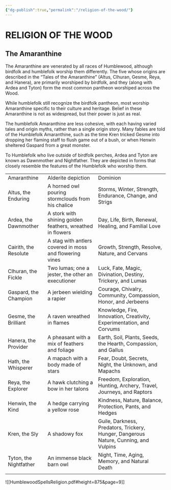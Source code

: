 ```yaml
---
{"dg-publish":true,"permalink":"/religion-of-the-wood/"}
---
```


# RELIGION OF THE WOOD

## The Amaranthine

The Amaranthine are venerated by all races of Humblewood, although birdfolk and humblefolk worship them differently. The five whose origins are described in the “Tales of the Amaranthine” (Altus, Clhuran, Gesme, Reya, and Hanera), are primarily worshiped by birdfolk, and they (along with Ardea and Tyton) form the most common pantheon worshiped across the Wood.

While humblefolk still recognize the birdfolk pantheon, most worship Amaranthine specific to their culture and heritage. Belief in these Amaranthine is not as widespread, but their power is just as real.

The humblefolk Amaranthine are less cohesive, with each having varied tales and origin myths, rather than a single origin story. Many fables are told of the Humblefolk Amaranthine, such as the time Kren tricked Gesme into dropping her flaming staff to flush game out of a bush, or when Henwin sheltered Gaspard from a great monster.

To Humblefolk who live outside of birdfolk perches, Ardea and Tyton are known as Dawnmother and Nightfather. They are depicted in forms that closely resemble the features of the Humblefolk who worship them.

|                        |                                                           |                                                                                      |
| ---------------------- | --------------------------------------------------------- | ------------------------------------------------------------------------------------ |
| Amaranthine            | Alderite depiction                                        | Dominion                                                                             |
| Altus, the Enduring    | A horned owl pouring stormclouds from his chalice         | Storms, Winter, Strength, Endurance, Change, and Strigs                              |
| Ardea, the Dawnmother  | A stork with shining golden feathers, wreathed in flowers | Day, Life, Birth, Renewal, Healing, and Familial Love                                |
| Cairith, the Resolute  | A stag with antlers covered in moss and flowering vines   | Growth, Strength, Resolve, Nature, and Cervans                                       |
| Clhuran, the Fickle    | Two lumas; one a jester, the other an executioner         | Luck, Fate, Magic, Divination, Destiny, Trickery, and Lumas                          |
| Gaspard, the Champion  | A jerbeen wielding a rapier                               | Courage, Chivalry, Community, Compassion, Honor, and Jerbeens                        |
| Gesme, the Brilliant   | A raven wreathed in flames                                | Knowledge, Fire, Innovation, Creativity, Experimentation, and Corvums                |
| Hanera, the Provider   | A pheasant with a mix of feathers and foliage             | Earth, Soil, Plants, Seeds, the Hearth, Compassion, and Gallus                       |
| Hath, the Whisperer    | A mapach with a body made of stars                        | Fear, Doubt, Secrets, Night, the Unknown, and Mapachs                                |
| Reya, the Explorer     | A hawk clutching a bow in her talons                      | Freedom, Exploration, Hunting, Archery, Travel, Journeys, and Raptors                |
| Henwin, the Kind       | A hedge carrying a yellow rose                            | Kindness, Nature, Balance, Protection, Pants, and Hedges                             |
| Kren, the Sly          | A shadowy fox                                             | Guile, Darkness, Predators, Trickery, Hunger, Dangerous Nature, Cunning, and Vulpins |
| Tyton, the Nightfather | An immense black barn owl                                 | Night, Time, Aging, Memory, and Natural Death                                        |
|                        |                                                           |                                                                                      |
![[HumblewoodSpellsReligion.pdf#height=875&page=9]]